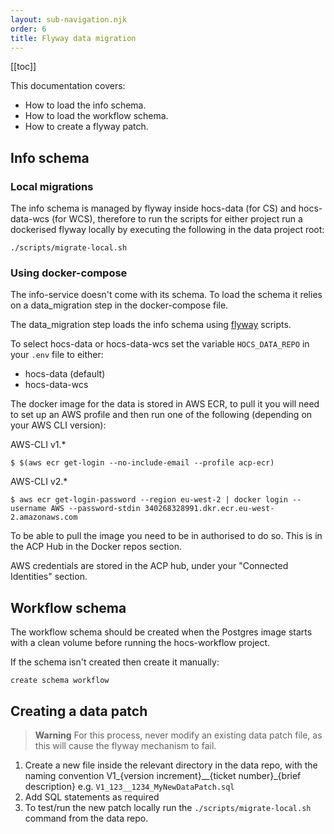 ```yaml
---
layout: sub-navigation.njk
order: 6
title: Flyway data migration
---
```


[[toc]]

This documentation covers:

- How to load the info schema.
- How to load the workflow schema.
- How to create a flyway patch.

## Info schema

### Local migrations
The info schema is managed by flyway inside hocs-data (for CS) and hocs-data-wcs (for WCS), therefore to run the scripts for either project run a dockerised flyway locally by executing the following in the data project root:

```
./scripts/migrate-local.sh
```

### Using docker-compose

The info-service doesn't come with its schema. To load the schema it relies on a data_migration step in the docker-compose file.

The data_migration step loads the info schema using [flyway](https://flywaydb.org/) scripts.

To select hocs-data or hocs-data-wcs set the variable ``HOCS_DATA_REPO`` in your ``.env`` file to either:
* hocs-data (default)
* hocs-data-wcs

The docker image for the data is stored in AWS ECR, to pull it you will need to set up
an AWS profile and then run one of the following (depending on your AWS CLI version):

AWS-CLI v1.*
```console
$ $(aws ecr get-login --no-include-email --profile acp-ecr)
```

AWS-CLI v2.*
```console
$ aws ecr get-login-password --region eu-west-2 | docker login --username AWS --password-stdin 340268328991.dkr.ecr.eu-west-2.amazonaws.com
```

To be able to pull the image you need to be in authorised to do so.
This is in the ACP Hub in the Docker repos section.

AWS credentials are stored in the ACP hub, under your "Connected Identities" section.

## Workflow schema
The workflow schema should be created when the Postgres image starts with a clean volume before running the hocs-workflow project.

If the schema isn't created then create it manually:

```
create schema workflow
```

## Creating a data patch

> **Warning**
> For this process, never modify an existing data patch file, as this will cause the flyway mechanism to fail.

1. Create a new file inside the relevant directory in the data repo, with the naming convention V1_{version increment}__{ticket number}_{brief description}
e.g. `V1_123__1234_MyNewDataPatch.sql`
2. Add SQL statements as required
3. To test/run the new patch locally run the `./scripts/migrate-local.sh` command from the data repo.
